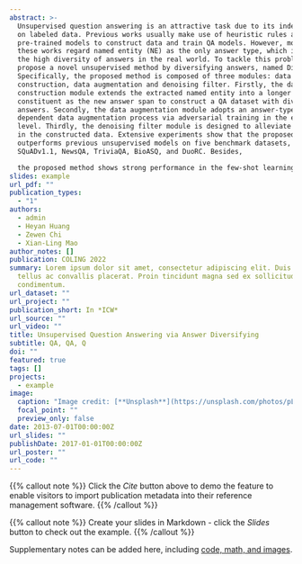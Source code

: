 ```yaml
---
abstract: >-
  Unsupervised question answering is an attractive task due to its independence
  on labeled data. Previous works usually make use of heuristic rules as well as
  pre-trained models to construct data and train QA models. However, most of
  these works regard named entity (NE) as the only answer type, which ignores
  the high diversity of answers in the real world. To tackle this problem, we
  propose a novel unsupervised method by diversifying answers, named DiverseQA.
  Specifically, the proposed method is composed of three modules: data
  construction, data augmentation and denoising filter. Firstly, the data
  construction module extends the extracted named entity into a longer sentence
  constituent as the new answer span to construct a QA dataset with diverse
  answers. Secondly, the data augmentation module adopts an answer-type
  dependent data augmentation process via adversarial training in the embedding
  level. Thirdly, the denoising filter module is designed to alleviate the noise
  in the constructed data. Extensive experiments show that the proposed method
  outperforms previous unsupervised models on five benchmark datasets, including
  SQuADv1.1, NewsQA, TriviaQA, BioASQ, and DuoRC. Besides, 

  the proposed method shows strong performance in the few-shot learning setting.
slides: example
url_pdf: ""
publication_types:
  - "1"
authors:
  - admin
  - Heyan Huang
  - Zewen Chi
  - Xian-Ling Mao
author_notes: []
publication: COLING 2022
summary: Lorem ipsum dolor sit amet, consectetur adipiscing elit. Duis posuere
  tellus ac convallis placerat. Proin tincidunt magna sed ex sollicitudin
  condimentum.
url_dataset: ""
url_project: ""
publication_short: In *ICW*
url_source: ""
url_video: ""
title: Unsupervised Question Answering via Answer Diversifying
subtitle: QA, QA, Q
doi: ""
featured: true
tags: []
projects:
  - example
image:
  caption: "Image credit: [**Unsplash**](https://unsplash.com/photos/pLCdAaMFLTE)"
  focal_point: ""
  preview_only: false
date: 2013-07-01T00:00:00Z
url_slides: ""
publishDate: 2017-01-01T00:00:00Z
url_poster: ""
url_code: ""
---
```


{{% callout note %}}
Click the _Cite_ button above to demo the feature to enable visitors to import publication metadata into their reference management software.
{{% /callout %}}

{{% callout note %}}
Create your slides in Markdown - click the _Slides_ button to check out the example.
{{% /callout %}}

Supplementary notes can be added here, including [code, math, and images](https://wowchemy.com/docs/writing-markdown-latex/).
